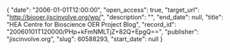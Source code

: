 {
  "date": "2006-01-01T12:00:00", 
  "open_access": true, 
  "target_url": "http://biooer.jiscinvolve.org/wp/", 
  "description": "", 
  "end_date": null, 
  "title": "HEA Centre for Bioscience OER Project Blog", 
  "record_id": "20060101T120000/PHp+kFmNMLTjZ+82Q+EpgQ==", 
  "publisher": "jiscinvolve.org", 
  "slug": 60588293, 
  "start_date": null
}

